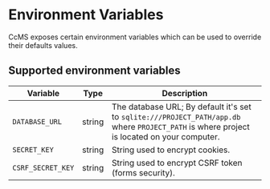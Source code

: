 # Environment Variables

CcMS exposes certain environment variables which can be used to override
their defaults values.

## Supported environment variables

Variable | Type | Description
---------|------|------------
`DATABASE_URL` | string | The database URL; By default it's set to `sqlite:///PROJECT_PATH/app.db` where `PROJECT_PATH` is where project is located on your computer.
`SECRET_KEY` | string | String used to encrypt cookies.
`CSRF_SECRET_KEY` | string | String used to encrypt CSRF token (forms security).